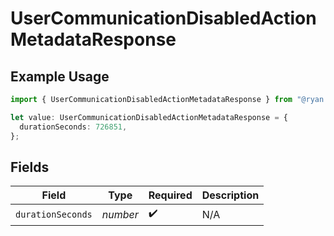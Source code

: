 # UserCommunicationDisabledActionMetadataResponse

## Example Usage

```typescript
import { UserCommunicationDisabledActionMetadataResponse } from "@ryan.blunden/discord-sdk/models/components";

let value: UserCommunicationDisabledActionMetadataResponse = {
  durationSeconds: 726851,
};
```

## Fields

| Field              | Type               | Required           | Description        |
| ------------------ | ------------------ | ------------------ | ------------------ |
| `durationSeconds`  | *number*           | :heavy_check_mark: | N/A                |